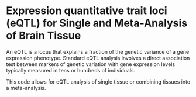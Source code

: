 # Expression quantitative trait loci (eQTL) for Single and Meta-Analysis of Brain Tissue 
       
An eQTL is a locus that explains a fraction of the genetic variance of a gene expression phenotype. Standard eQTL analysis involves a direct association test between markers of genetic variation with gene expression levels typically measured in tens or hundreds of individuals.            
        
This code allows for eQTL analysis of single tissue or combining tissues into a meta-analysis.                         
     
        
             
      
  
   
  
